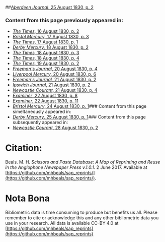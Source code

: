##[*Aberdeen Journal*, 25 August 1830, p. 2](https://mhbeals.github.io/sap_html/Aberdeen-Journal/Aberdeen-Journal-25-August-1830-p-2)

### Content from this page previously appeared in:
+ [*The Times*, 16 August 1830, p. 2](https://mhbeals.github.io/sap_html/The-Times/The-Times-16-August-1830-p-2)
+ [*Bristol Mercury*, 17 August 1830, p. 3](https://mhbeals.github.io/sap_html/Bristol-Mercury/Bristol-Mercury-17-August-1830-p-3)
+ [*The Times*, 17 August 1830, p. 1](https://mhbeals.github.io/sap_html/The-Times/The-Times-17-August-1830-p-1)
+ [*Derby Mercury*, 18 August 1830, p. 2](https://mhbeals.github.io/sap_html/Derby-Mercury/Derby-Mercury-18-August-1830-p-2)
+ [*The Times*, 18 August 1830, p. 3](https://mhbeals.github.io/sap_html/The-Times/The-Times-18-August-1830-p-3)
+ [*The Times*, 18 August 1830, p. 4](https://mhbeals.github.io/sap_html/The-Times/The-Times-18-August-1830-p-4)
+ [*The Times*, 19 August 1830, p. 2](https://mhbeals.github.io/sap_html/The-Times/The-Times-19-August-1830-p-2)
+ [*Freeman's Journal*, 20 August 1830, p. 4](https://mhbeals.github.io/sap_html/Freeman's-Journal/Freeman's-Journal-20-August-1830-p-4)
+ [*Liverpool Mercury*, 20 August 1830, p. 6](https://mhbeals.github.io/sap_html/Liverpool-Mercury/Liverpool-Mercury-20-August-1830-p-6)
+ [*Freeman's Journal*, 21 August 1830, p. 2](https://mhbeals.github.io/sap_html/Freeman's-Journal/Freeman's-Journal-21-August-1830-p-2)
+ [*Ipswich Journal*, 21 August 1830, p. 2](https://mhbeals.github.io/sap_html/Ipswich-Journal/Ipswich-Journal-21-August-1830-p-2)
+ [*Newcastle Courant*, 21 August 1830, p. 4](https://mhbeals.github.io/sap_html/Newcastle-Courant/Newcastle-Courant-21-August-1830-p-4)
+ [*Examiner*, 22 August 1830, p. 8](https://mhbeals.github.io/sap_html/Examiner/Examiner-22-August-1830-p-8)
+ [*Examiner*, 22 August 1830, p. 11](https://mhbeals.github.io/sap_html/Examiner/Examiner-22-August-1830-p-11)
+ [*Bristol Mercury*, 24 August 1830, p. 1](https://mhbeals.github.io/sap_html/Bristol-Mercury/Bristol-Mercury-24-August-1830-p-1)### Content from this page simeltaneously appeared in:
+ [*Derby Mercury*, 25 August 1830, p. 1](https://mhbeals.github.io/sap_html/Derby-Mercury/Derby-Mercury-25-August-1830-p-1)### Content from this page subsequently appeared in:
+ [*Newcastle Courant*, 28 August 1830, p. 2](https://mhbeals.github.io/sap_html/Newcastle-Courant/Newcastle-Courant-28-August-1830-p-2)
                    
# Citation: 

Beals. M. H. *Scissors and Paste Database: A Map of Reprinting and Reuse in the Anglophone Newspaper Press v.1.0.1.* 2 June 2017. Available at [https://github.com/mhbeals/sap_reprints/](https://github.com/mhbeals/sap_reprints/). 
                    
# Nota Bona

Bibliometric data is time consuming to produce but benefits us all. Please remember to cite or acknowledge this and any other bibliometric data you use in your research. All data is available CC-BY 4.0 at [https://github.com/mhbeals/sap_reprints](https://github.com/mhbeals/sap_reprints)